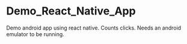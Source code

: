 # Demo_React_Native_App
Demo android app using react native. Counts clicks. Needs an android emulator to be running.
